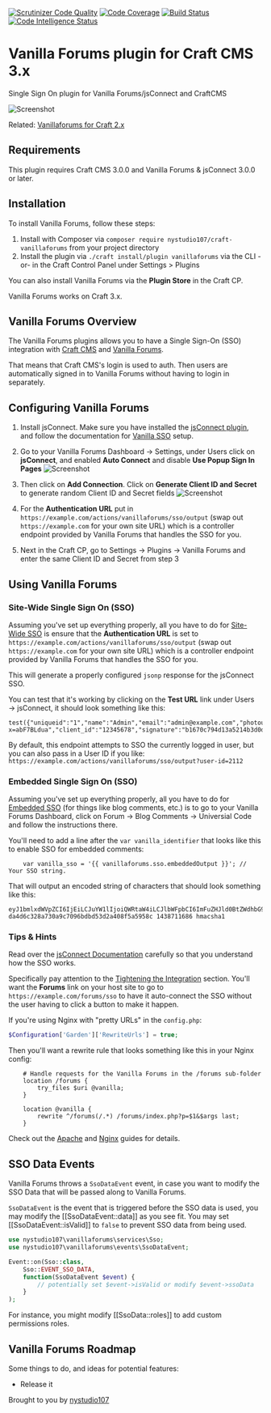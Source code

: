 [![Scrutinizer Code Quality](https://scrutinizer-ci.com/g/nystudio107/craft-vanillaforums/badges/quality-score.png?b=v1)](https://scrutinizer-ci.com/g/nystudio107/craft-vanillaforums/?branch=v1) [![Code Coverage](https://scrutinizer-ci.com/g/nystudio107/craft-vanillaforums/badges/coverage.png?b=v1)](https://scrutinizer-ci.com/g/nystudio107/craft-vanillaforums/?branch=v1) [![Build Status](https://scrutinizer-ci.com/g/nystudio107/craft-vanillaforums/badges/build.png?b=v1)](https://scrutinizer-ci.com/g/nystudio107/craft-vanillaforums/build-status/v1) [![Code Intelligence Status](https://scrutinizer-ci.com/g/nystudio107/craft-vanillaforums/badges/code-intelligence.svg?b=v1)](https://scrutinizer-ci.com/code-intelligence)

# Vanilla Forums plugin for Craft CMS 3.x

Single Sign On plugin for Vanilla Forums/jsConnect and CraftCMS

![Screenshot](./resources/img/plugin-logo.png)

Related: [Vanillaforums for Craft 2.x](https://github.com/nystudio107/vanillaforums)

## Requirements

This plugin requires Craft CMS 3.0.0 and Vanilla Forums & jsConnect 3.0.0 or later.

## Installation

To install Vanilla Forums, follow these steps:

1. Install with Composer via `composer require nystudio107/craft-vanillaforums` from your project directory
2. Install the plugin via `./craft install/plugin vanillaforums` via the CLI -or- in the Craft Control Panel under Settings > Plugins

You can also install Vanilla Forums via the **Plugin Store** in the Craft CP.

Vanilla Forums works on Craft 3.x.

## Vanilla Forums Overview

The Vanilla Forums plugins allows you to have a Single Sign-On (SSO) integration with [Craft CMS](https://craftcms.com/) and [Vanilla Forums](https://docs.vanillaforums.com/developer/installation/self-hosting/).

That means that Craft CMS's login is used to auth. Then users are automatically signed in to Vanilla Forums without having to login in separately.

## Configuring Vanilla Forums

1. Install jsConnect.  Make sure you have installed the [jsConnect plugin](https://open.vanillaforums.com/addon/jsconnect-plugin), and follow the documentation for [Vanilla SSO](https://docs.vanillaforums.com/help/sso/) setup.

2. Go to your Vanilla Forums Dashboard &rarr; Settings, under Users click on **jsConnect**, and enabled **Auto Connect** and disable **Use Popup Sign In Pages** ![Screenshot](./resources/screenshots/vanilla-jsconnect.png)

3. Then click on **Add Connection**.  Click on **Generate Client ID and Secret** to generate random Client ID and Secret fields ![Screenshot](./resources/screenshots/vanilla-connection-settings.png)

3. For the **Authentication URL** put in `https://example.com/actions/vanillaforums/sso/output` (swap out `https://example.com` for your own site URL) which is a controller endpoint provided by Vanilla Forums that handles the SSO for you.

3. Next in the Craft CP, go to Settings &rarr; Plugins &rarr; Vanilla Forums and enter the same Client ID and Secret from step 3

## Using Vanilla Forums

### Site-Wide Single Sign On (SSO)

Assuming you've set up everything properly, all you have to do for [Site-Wide SSO](https://docs.vanillaforums.com/help/sso/jsconnect/#technical-overview) is ensure that the **Authentication URL** is set to `https://example.com/actions/vanillaforums/sso/output` (swap out `https://example.com` for your own site URL) which is a controller endpoint provided by Vanilla Forums that handles the SSO for you.

This will generate a properly configured `jsonp` response for the jsConnect SSO.

You can test that it's working by clicking on the **Test URL** link under Users &rarr; jsConnect, it should look something like this:

    test({"uniqueid":"1","name":"Admin","email":"admin@example.com","photourl":"http:\/\/example.com\/cpresources\/userphotos\/admin\/100\/profilepic.jpg?x=abF7BLdua","client_id":"12345678","signature":"b1670c794d13a5214b3d0ddd3d9a2293"})

By default, this endpoint attempts to SSO the currently logged in user, but you can also pass in a User ID if you like: `https://example.com/actions/vanillaforums/sso/output?user-id=2112`

### Embedded Single Sign On (SSO)

Assuming you've set up everything properly, all you have to do for [Embedded SSO](https://docs.vanillaforums.com/help/sso/jsconnect/#method-2-embedded-sso) (for things like blog comments, etc.) is to go to your Vanilla Forums Dashboard, click on Forum &rarr; Blog Comments &rarr; Universial Code and follow the instructions there.

You'll need to add a line after the `var vanilla_identifier` that looks like this to enable SSO for embedded comments:
```twig
    var vanilla_sso = '{{ vanillaforums.sso.embeddedOutput }}'; // Your SSO string.
```

That will output an encoded string of characters that should look something like this:

    eyJ1bmlxdWVpZCI6IjEiLCJuYW1lIjoiQWRtaW4iLCJlbWFpbCI6ImFuZHJld0BtZWdhbG9tYW5pYWMuY29tIiwicGhvdG91cmwiOiJodHRwOlwvXC9UYXN0eVN0YWtlcy5jb21cL2NwcmVzb3VyY2VzXC91c2VycGhvdG9zXC9hbmRyZXdAbWVnYWxvbWFuaWFjLmNvbVwvMTAwXC9mcmFua19sZy5qcGc/eD1LTVFrMWl0aDciLCJjbGllbnRfaWQiOiIxODY0MjUyMjMwIn0= da4d6c328a730a9c7096bdbd53d2a408f5a5958c 1438711686 hmacsha1

### Tips & Hints

Read over the [jsConnect Documentation](https://docs.vanillaforums.com/help/sso/jsconnect/) carefully so that you understand how the SSO works.

Specifically pay attention to the [Tightening the Integration](https://docs.vanillaforums.com/help/sso/jsconnect/#tightening-the-integration) section. You'll want the **Forums** link on your host site to go to `https://example.com/forums/sso` to have it auto-connect the SSO without the user having to click a button to make it happen.

If you're using Nginx with "pretty URLs" in the `config.php`:
```php
$Configuration['Garden']['RewriteUrls'] = true;
```

Then you'll want a rewrite rule that looks something like this in your Nginx config:

```
    # Handle requests for the Vanilla Forums in the /forums sub-folder
    location /forums {
        try_files $uri @vanilla;
    }

    location @vanilla {
        rewrite ^/forums(/.*) /forums/index.php?p=$1&$args last;
    }
```

Check out the [Apache](https://docs.vanillaforums.com/developer/backend/server-apache/) and [Nginx](https://docs.vanillaforums.com/developer/backend/server-nginx/) guides for details.

## SSO Data Events

Vanilla Forums throws a `SsoDataEvent` event, in case you want to modify the SSO Data that will be passed along to Vanilla Forums.

`SsoDataEvent` is the event that is triggered before the SSO data is used, you may modify the [[SsoDataEvent::data]] as you see fit. You may set [[SsoDataEvent::isValid]] to `false` to prevent SSO data from being used.

```php
use nystudio107\vanillaforums\services\Sso;
use nystudio107\vanillaforums\events\SsoDataEvent;

Event::on(Sso::class,
    Sso::EVENT_SSO_DATA,
    function(SsoDataEvent $event) {
        // potentially set $event->isValid or modify $event->ssoData
    }
);
```

For instance, you might modify [[SsoData::roles]] to add custom permissions roles.

## Vanilla Forums Roadmap

Some things to do, and ideas for potential features:

* Release it

Brought to you by [nystudio107](https://nystudio107.com/)
